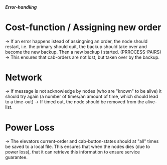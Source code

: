 ##### Error-handling
# Cost-function / Assigning new order
-> If an error happens istead of assingning an order, the node should restart, i.e. the primary should quit, the backup should take over and become the new backup. Then a new backup i started. (PRROCESS-PAIRS)
    -> This ensures that cab-orders are not lost, but taken over by the backup.

# Network
-> If message is not acknowledge by nodes (who are "known" to be alive) it should try again (a number of times/an amount of time, which should lead to a time-out)
    -> If timed out, the node should be removed from the alive-list.

# Power Loss
-> The elevators current-order and cab-button-states should at "all" times be saved to a local file. This ensures that when the nodes dies (due to power loss), that it can retrieve this information to ensure service guarantee.
